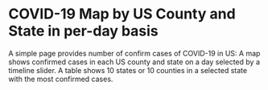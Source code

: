 # COVID-19 Map by US County and State in per-day basis
A simple page provides number of confirm cases of COVID-19 in US:
A map shows confirmed cases in each US county and state on a day selected by a timeline slider.
A table shows 10 states or 10 counties in a selected state with the most confirmed cases.
